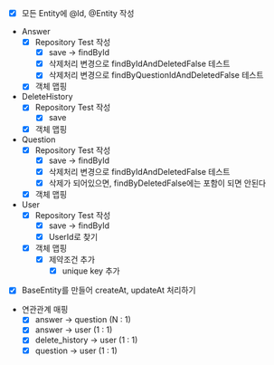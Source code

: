 - [X] 모든 Entity에 @Id, @Entity 작성
  
- Answer
  - [X] Repository Test 작성
    - [X] save -> findById
    - [X] 삭제처리 변경으로 findByIdAndDeletedFalse 테스트 
    - [X] 삭제처리 변경으로 findByQuestionIdAndDeletedFalse 테스트 
  - [X] 객체 맵핑
- DeleteHistory
  - [X] Repository Test 작성
    - [X] save
  - [X] 객체 맵핑
- Question
  - [X] Repository Test 작성
    - [X] save -> findById
    - [X] 삭제처리 변경으로 findByIdAndDeletedFalse 테스트
    - [X] 삭제가 되어있으면, findByDeletedFalse에는 포함이 되면 안된다
  - [X] 객체 맵핑
- User
  - [X] Repository Test 작성
    - [X] save -> findById
    - [X] UserId로 찾기
  - [X] 객체 맵핑
    - [X] 제약조건 추가
      - [X] unique key 추가
- [X] BaseEntity를 만들어 createAt, updateAt 처리하기
- 연관관계 매핑
  - [X] answer -> question (N : 1)
  - [X] answer -> user (1 : 1)
  - [X] delete_history -> user (1 : 1)
  - [X] question -> user (1 : 1)